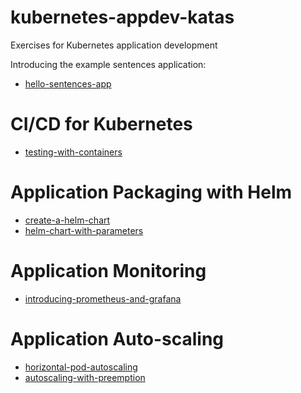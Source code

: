 # kubernetes-appdev-katas
Exercises for Kubernetes application development

Introducing the example sentences application:

- [hello-sentences-app](hello-sentences-app.md)

# CI/CD for Kubernetes

- [testing-with-containers](testing-with-containers.md)

# Application Packaging with Helm

- [create-a-helm-chart](create-a-helm-chart.md)
- [helm-chart-with-parameters](helm-chart-with-parameters.md)

# Application Monitoring

- [introducing-prometheus-and-grafana](introducing-prometheus-and-grafana.md)

# Application Auto-scaling

- [horizontal-pod-autoscaling](horizontal-pod-autoscaling.md)
- [autoscaling-with-preemption](autoscaling-with-preemption.md)
